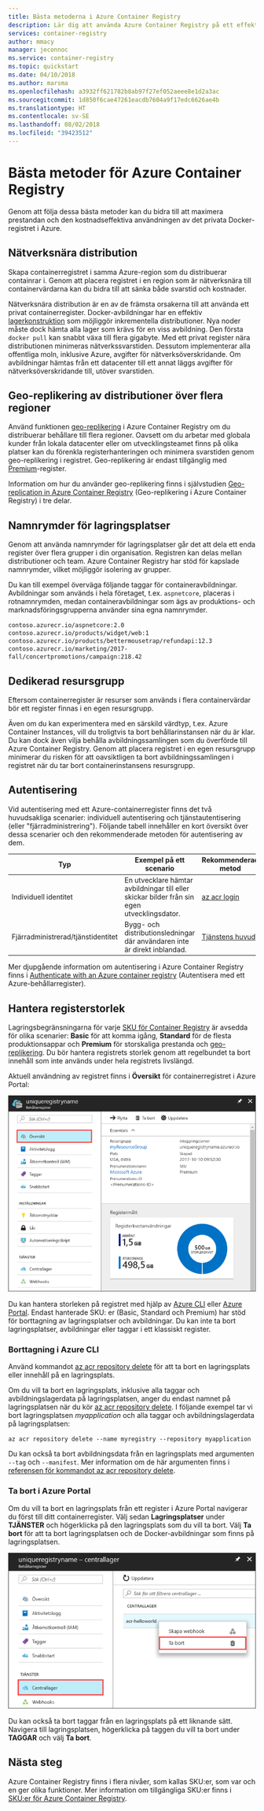 ```yaml
---
title: Bästa metoderna i Azure Container Registry
description: Lär dig att använda Azure Container Registry på ett effektivt sätt genom att följa dessa bästa metoder.
services: container-registry
author: mmacy
manager: jeconnoc
ms.service: container-registry
ms.topic: quickstart
ms.date: 04/10/2018
ms.author: marsma
ms.openlocfilehash: a3932ff621782b8ab97f27ef052aeee8e1d2a3ac
ms.sourcegitcommit: 1d850f6cae47261eacdb7604a9f17edc6626ae4b
ms.translationtype: HT
ms.contentlocale: sv-SE
ms.lasthandoff: 08/02/2018
ms.locfileid: "39423512"
---
```

# <a name="best-practices-for-azure-container-registry"></a>Bästa metoder för Azure Container Registry

Genom att följa dessa bästa metoder kan du bidra till att maximera prestandan och den kostnadseffektiva användningen av det privata Docker-registret i Azure.

## <a name="network-close-deployment"></a>Nätverksnära distribution

Skapa containerregistret i samma Azure-region som du distribuerar containrar i. Genom att placera registret i en region som är nätverksnära till containervärdarna kan du bidra till att sänka både svarstid och kostnader.

Nätverksnära distribution är en av de främsta orsakerna till att använda ett privat containerregister. Docker-avbildningar har en effektiv [lagerkonstruktion](https://docs.docker.com/engine/userguide/storagedriver/imagesandcontainers/) som möjliggör inkrementella distributioner. Nya noder måste dock hämta alla lager som krävs för en viss avbildning. Den första `docker pull` kan snabbt växa till flera gigabyte. Med ett privat register nära distributionen minimeras nätverkssvarstiden.
Dessutom implementerar alla offentliga moln, inklusive Azure, avgifter för nätverksöverskridande. Om avbildningar hämtas från ett datacenter till ett annat läggs avgifter för nätverksöverskridande till, utöver svarstiden.

## <a name="geo-replicate-multi-region-deployments"></a>Geo-replikering av distributioner över flera regioner

Använd funktionen [geo-replikering](container-registry-geo-replication.md) i Azure Container Registry om du distribuerar behållare till flera regioner. Oavsett om du arbetar med globala kunder från lokala datacenter eller om utvecklingsteamet finns på olika platser kan du förenkla registerhanteringen och minimera svarstiden genom geo-replikering i registret. Geo-replikering är endast tillgänglig med [Premium](container-registry-skus.md)-register.

Information om hur du använder geo-replikering finns i självstudien [Geo-replication in Azure Container Registry](container-registry-tutorial-prepare-registry.md) (Geo-replikering i Azure Container Registry) i tre delar.

## <a name="repository-namespaces"></a>Namnrymder för lagringsplatser

Genom att använda namnrymder för lagringsplatser går det att dela ett enda register över flera grupper i din organisation. Registren kan delas mellan distributioner och team. Azure Container Registry har stöd för kapslade namnrymder, vilket möjliggör isolering av grupper.

Du kan till exempel överväga följande taggar för containeravbildningar. Avbildningar som används i hela företaget, t.ex. `aspnetcore`, placeras i rotnamnrymden, medan containeravbildningar som ägs av produktions- och marknadsföringsgrupperna använder sina egna namnrymder.

```
contoso.azurecr.io/aspnetcore:2.0
contoso.azurecr.io/products/widget/web:1
contoso.azurecr.io/products/bettermousetrap/refundapi:12.3
contoso.azurecr.io/marketing/2017-fall/concertpromotions/campaign:218.42
```

## <a name="dedicated-resource-group"></a>Dedikerad resursgrupp

Eftersom containerregister är resurser som används i flera containervärdar bör ett register finnas i en egen resursgrupp.

Även om du kan experimentera med en särskild värdtyp, t.ex. Azure Container Instances, vill du troligtvis ta bort behållarinstansen när du är klar. Du kan dock även vilja behålla avbildningssamlingen som du överförde till Azure Container Registry. Genom att placera registret i en egen resursgrupp minimerar du risken för att oavsiktligen ta bort avbildningssamlingen i registret när du tar bort containerinstansens resursgrupp.

## <a name="authentication"></a>Autentisering

Vid autentisering med ett Azure-containerregister finns det två huvudsakliga scenarier: individuell autentisering och tjänstautentisering (eller "fjärradministrering"). Följande tabell innehåller en kort översikt över dessa scenarier och den rekommenderade metoden för autentisering av dem.

| Typ | Exempel på ett scenario | Rekommenderad metod |
|---|---|---|
| Individuell identitet | En utvecklare hämtar avbildningar till eller skickar bilder från sin egen utvecklingsdator. | [az acr login](/cli/azure/acr?view=azure-cli-latest#az-acr-login) |
| Fjärradministrerad/tjänstidentitet | Bygg- och distributionsledningar där användaren inte är direkt inblandad. | [Tjänstens huvud](container-registry-authentication.md#service-principal) |

Mer djupgående information om autentisering i Azure Container Registry finns i [Authenticate with an Azure container registry](container-registry-authentication.md) (Autentisera med ett Azure-behållarregister).

## <a name="manage-registry-size"></a>Hantera registerstorlek

Lagringsbegränsningarna för varje [SKU för Container Registry][container-registry-skus] är avsedda för olika scenarier: **Basic** för att komma igång, **Standard** för de flesta produktionsappar och **Premium** för storskaliga prestanda och [geo-replikering][container-registry-geo-replication]. Du bör hantera registrets storlek genom att regelbundet ta bort innehåll som inte används under hela registrets livslängd.

Aktuell användning av registret finns i **Översikt** för containerregistret i Azure Portal:

![Information om registeranvändning i Azure Portal][registry-overview-quotas]

Du kan hantera storleken på registret med hjälp av [Azure CLI][azure-cli] eller [Azure Portal][azure-portal]. Endast hanterade SKU: er (Basic, Standard och Premium) har stöd för borttagning av lagringsplatser och avbildningar. Du kan inte ta bort lagringsplatser, avbildningar eller taggar i ett klassiskt register.

### <a name="delete-in-azure-cli"></a>Borttagning i Azure CLI

Använd kommandot [az acr repository delete][az-acr-repository-delete] för att ta bort en lagringsplats eller innehåll på en lagringsplats.

Om du vill ta bort en lagringsplats, inklusive alla taggar och avbildningslagerdata på lagringsplatsen, anger du endast namnet på lagringsplatsen när du kör [az acr repository delete][az-acr-repository-delete]. I följande exempel tar vi bort lagringsplatsen *myapplication* och alla taggar och avbildningslagerdata på lagringsplatsen:

```azurecli
az acr repository delete --name myregistry --repository myapplication
```

Du kan också ta bort avbildningsdata från en lagringsplats med argumenten `--tag` och `--manifest`. Mer information om de här argumenten finns i [referensen för kommandot az acr repository delete][az-acr-repository-delete].

### <a name="delete-in-azure-portal"></a>Ta bort i Azure Portal

Om du vill ta bort en lagringsplats från ett register i Azure Portal navigerar du först till ditt containerregister. Välj sedan **Lagringsplatser** under **TJÄNSTER** och högerklicka på den lagringsplats som du vill ta bort. Välj **Ta bort** för att ta bort lagringsplatsen och de Docker-avbildningar som finns på lagringsplatsen.

![Ta bort en lagringsplats i Azure Portal][delete-repository-portal]

Du kan också ta bort taggar från en lagringsplats på ett liknande sätt. Navigera till lagringsplatsen, högerklicka på taggen du vill ta bort under **TAGGAR** och välj **Ta bort**.

## <a name="next-steps"></a>Nästa steg

Azure Container Registry finns i flera nivåer, som kallas SKU:er, som var och en ger olika funktioner. Mer information om tillgängliga SKU:er finns i [SKU:er för Azure Container Registry](container-registry-skus.md).

<!-- IMAGES -->
[delete-repository-portal]: ./media/container-registry-best-practices/delete-repository-portal.png
[registry-overview-quotas]: ./media/container-registry-best-practices/registry-overview-quotas.png

<!-- LINKS - Internal -->
[az-acr-repository-delete]: /cli/azure/acr/repository#az-acr-repository-delete
[azure-cli]: /cli/azure
[azure-portal]: https://portal.azure.com
[container-registry-geo-replication]: container-registry-geo-replication.md
[container-registry-skus]: container-registry-skus.md
